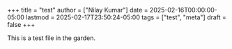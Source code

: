 +++
title = "test"
author = ["Nilay Kumar"]
date = 2025-02-16T00:00:00-05:00
lastmod = 2025-02-17T23:50:24-05:00
tags = ["test", "meta"]
draft = false
+++

This is a test file in the garden.
